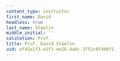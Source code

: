 ```yaml
---
content_type: instructor
first_name: David
headless: true
last_name: Staelin
middle_initial: ''
salutation: Prof.
title: Prof. David Staelin
uid: af45e1f3-e2f1-ee26-4a9c-3751c0f40df1
---
```

